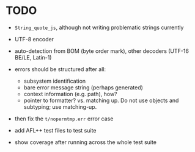# TODO

  * `String_quote_js`, although not writing problematic strings
    currently

  * UTF-8 encoder

  * auto-detection from BOM (byte order mark), other decoders (UTF-16
    BE/LE, Latin-1)

  * errors should be structured after all:
      - subsystem identification
      - bare error message string (perhaps generated)
      - context information (e.g. path), how?
      - pointer to formatter? vs. matching up.
    Do not use objects and subtyping; use matching-up.

  * then fix the `t/nopermtmp.err` error case

  * add AFL++ test files to test suite
  
  * show coverage after running across the whole test suite
